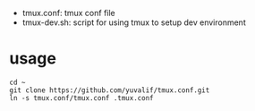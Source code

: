 - tmux.conf: tmux conf file
- tmux-dev.sh: script for using tmux to setup dev environment 

# usage
```
cd ~
git clone https://github.com/yuvalif/tmux.conf.git
ln -s tmux.conf/tmux.conf .tmux.conf
```

